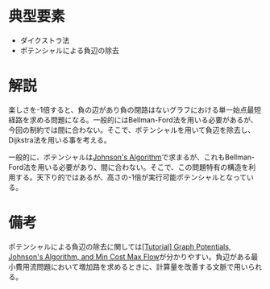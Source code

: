 # 典型要素

* ダイクストラ法
* ポテンシャルによる負辺の除去

# 解説

楽しさを-1倍すると、負の辺があり負の閉路はないグラフにおける単一始点最短経路を求める問題になる。一般的にはBellman-Ford法を用いる必要があるが、今回の制約では間に合わない。そこで、ポテンシャルを用いて負辺を除去し、Dijkstra法を用いる事を考える。

一般的に、ポテンシャルは[Johnson's Algorithm](https://en.wikipedia.org/wiki/Johnson%27s_algorithm)で求まるが、これもBellman-Ford法を用いる必要があり、間に合わない。そこで、この問題特有の構造を利用する。天下り的ではあるが、高さの-1倍が実行可能ポテンシャルとなっている。

# 備考

ポテンシャルによる負辺の除去に関しては[\[Tutorial\] Graph Potentials, Johnson's Algorithm, and Min Cost Max Flow](https://codeforces.com/blog/entry/95823)が分かりやすい。負辺がある最小費用流問題において増加路を求めるときに、計算量を改善する文脈で用いられる。
